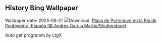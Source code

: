 ## History Bing Wallpaper
Wallpaper date: 2025-06-21
![](https://www.bing.com/th?id=OHR.WorldTriathlonMultisport_ES-ES0689492688_UHD.jpg&w=1000)Download: [Playa de Portonovo en la Ría de Pontevedra, España (© Andres Garcia Martin/Shutterstock)](https://www.bing.com/th?id=OHR.WorldTriathlonMultisport_ES-ES0689492688_UHD.jpg)

Auto get programm by LtgX
